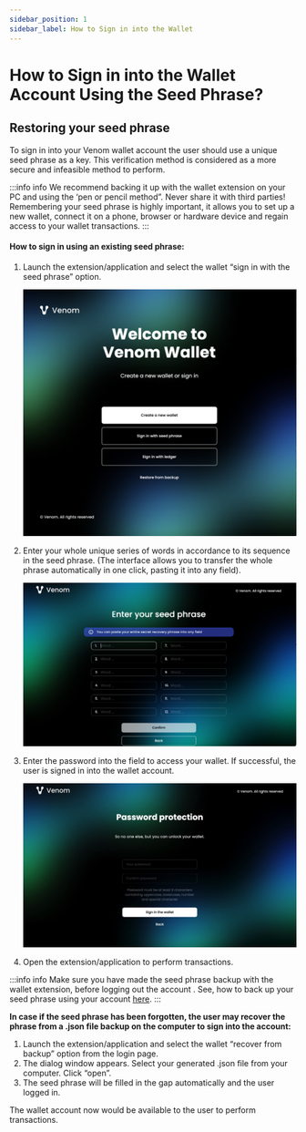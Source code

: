 ```yaml
---
sidebar_position: 1
sidebar_label: How to Sign in into the Wallet
---
```


# How to Sign in into the Wallet Account Using the Seed Phrase?

## Restoring your seed phrase

  
  

To sign in into your Venom wallet account the user should use a unique seed phrase as a key. This verification method is considered as a more secure and infeasible method to perform.

  

:::info info
We recommend backing it up with the wallet extension on your PC and using the ‘pen or pencil method”. Never share it with third
parties! Remembering your seed phrase is highly important, it allows
you to set up a new wallet, connect it on a phone, browser or hardware
device and regain access to your wallet transactions.
:::

####  How to sign in using an existing seed phrase:

  
1. Launch the extension/application and select the wallet “sign in with the seed phrase” option.

   ![sing in with seed phrase](../assets/wallet/1.png)

2. Enter your whole unique series of words in accordance to its sequence in the seed phrase. (The interface allows you to transfer the whole phrase automatically in one click, pasting it into any field).

   ![enter your seed phrase](../assets/wallet/9.png)

3. Enter the password into the field to access your wallet. If successful, the user is signed in into the wallet account.

   ![enter the password](../assets/wallet/10.png)

4. Open the extension/application to perform transactions.

  

:::info info
Make sure you have made the seed phrase backup with the wallet extension, before logging out the account . See, how to back up
your seed phrase using your account [here](06-how-to-create-a-backup-file.md).
::: 

  

**In case if the seed phrase has been forgotten, the user may recover the phrase from a .json file backup on the computer to sign into the account:**

  

 1. Launch the extension/application and select the wallet
   “recover from backup” option from the login page.
 2. The dialog window appears. Select your generated .json file
   from your computer. Click “open”.
 3. The seed phrase will be filled in the gap automatically and
   the user logged in.

  

The wallet account now would be available to the user to perform transactions.
